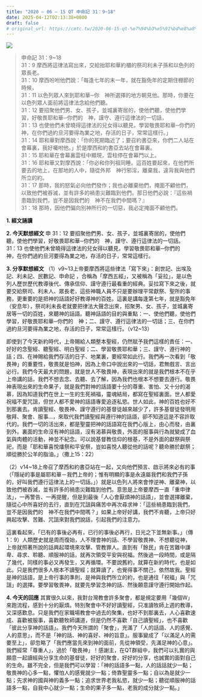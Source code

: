 ```yaml
---
title: "2020 – 06 – 15 QT 申命記 31：9~18"
date: 2025-04-12T02:13:38+0800
draft: false
# original_url: https://cmtc.tw/2020-06-15-qt-%e7%94%b3%e5%91%bd%e8%a8%98-31%ef%bc%9a918
---
```


![](/images/qt.jpg)
> 申命記 31：9\~18  
> 31：9 摩西將這律法寫出來，交給抬耶和華約櫃的祭司利未子孫和以色列的眾長老。  
> 31：10 摩西吩咐他們說：「每逢七年的末一年，就在豁免年的定期住棚節的時候，  
> 31：11 以色列眾人來到耶和華─你　神所選擇的地方朝見他。那時，你要在以色列眾人面前將這律法念給他們聽。  
> 31：12 要招聚他們男、女、孩子，並城裏寄居的，使他們聽，使他們學習，好敬畏耶和華─你們的　神，謹守、遵行這律法的一切話，  
> 31：13 也使他們未曾曉得這律法的兒女得以聽見，學習敬畏耶和華─你們的　神，在你們過約旦河要得為業之地，存活的日子，常常這樣行。」  
> 31：14 耶和華對摩西說：「你的死期臨近了；要召約書亞來，你們二人站在會幕裏，我好囑咐他。」於是摩西和約書亞去站在會幕裏。  
> 31：15 耶和華在會幕裏雲柱中顯現，雲柱停在會幕門以上。  
> 31：16 耶和華又對摩西說：「你必和你列祖同睡。這百姓要起來，在他們所要去的地上，在那地的人中，隨從外邦　神行邪淫，離棄我，違背我與他們所立的約。  
> 31：17 那時，我的怒氣必向他們發作；我也必離棄他們，掩面不顧他們，以致他們被吞滅，並有許多的禍患災難臨到他們。那日他們必說：『這些禍患臨到我們，豈不是因我們的　神不在我們中間嗎？』  
> 31：18 那時，因他們偏向別神所行的一切惡，我必定掩面不顧他們。

**1. 經文誦讀**

**2.  今天默想經文**
申 31：12 要招聚他們男、女、孩子，並城裏寄居的，使他們聽，使他們學習，好敬畏耶和華─你們的　神，謹守、遵行這律法的一切話。  
31：13 也使他們未曾曉得這律法的兒女得以聽見，學習敬畏耶和華─你們的　神，在你們過約旦河要得為業之地，存活的日子，常常這樣行。

**3. 分享默想經文**
（1）v9\~13上帝要摩西將這些律法「寫下來」：創世記、出埃及記、利未記、民數記、申命記 ，合稱為「摩西五經」，又被稱為「妥拉」，是以色列人歷世歷代教導後代、傳承信仰、謹守遵行最看重的經典。妥拉寫下來之後，就要交給祭司、利未人、眾長老，這些神職人員不只是要辦理平常獻祭、聖所的事務，更重要的是把神的話語好好教導神的百姓。這裏是講每逢第七年，就是豁免年（安息年），祭司利未長老就要把律法大聲念出來，招聚男、女、孩子，並城裏寄居等一切的百姓，來聽神的話語。聽神話語的目的與重點：一、使他們聽，使他們學習，好敬畏耶和華─你們的　神；二、謹守、遵行這律法的一切話；三、在你們過約旦河要得為業之地，存活的日子，常常這樣行。（v12\~13）

即使到了今天新約時代，上帝賜給人類整本聖經，仍然賦予我們這樣的責任：一、好好的念聖經、聽聖經、明白聖經；二、學習敬畏耶和華；三、謹守、遵行神的話；四、在神賜給我們存活的日子、地業裏，要經常如此行。我們再一次看到「敬畏神」的重要性，敬畏就是怕神，因為上帝口中說出來的一切話，君無戲言、言出必行。我們今天最大的問題，就是世人不敬畏神，表現出來的就是我們根本不在乎上帝講的話，我們不想去念、去聽、去了解，因為我們也根本不想要去遵行。敬畏神表現出來的生命果子，就是我們對神的話語要十分的尊重、害怕、又十分的渴慕，因為知道我們在世上一生的生死禍福，靈魂結局，都寫在聖經裏面。世人都愛祝福不愛咒詛，但世人都不愛神的話語專愛追逐私慾。世人如此，神的百姓也好不到那裏去。肯讀聖經、敬畏神、謹守遵行的基督徒越來越少了，許多基督徒發明用敬拜、聚會、服事…，來取代我們讀聖經與遵行神的話語，卻不知道這是不容許取代的。我們一切的活出來，都是聖靈把神的話語寫在我們心版上，由心而發，由裏到外。裏面的生命沒有神的話語，沒有渴慕與敬畏，外面的服事與行為就變成了血氣與肉體的活動，神並不紀念。可以說基督教信仰的根基，不是外面的獻祭與祭祀，而是「耶和華喜悅燔祭和平安祭，豈如喜悅人聽從他的話呢？聽命勝於獻祭；順從勝於公羊的脂油。」（撒上15：22）

（2）v14\~18上帝召了摩西和約書亞站在一起，又向他們預言、啟示將來必有的事（「隱祕的事是屬耶和華－我們上帝的；惟有明顯的事是永遠屬我們和我們子孫的，好叫我們遵行這律法上的一切話。」）就是以色列人將來會悖逆神、離棄神，以致他們被吞滅，並有許多的禍患災難臨到他們。意思是上帝要摩西一直「重申律法」，一再警告、一再提醒，但是到最後「人心會厭煩神的話語」，並會選擇離棄，隨從心中所喜好的去行，直到在咒詛與痛苦中再次尋求神：「這些禍患臨到我們，豈不是因我們的　神不在我們中間嗎？」如果上帝好好講，我們不肯聽，上帝只好興起攻擊、苦難、咒詛來對我們說話，引起我們的注意力。

這裏看起來，「已有的事後必再有，已行的事後必再行，日光之下並無新事。」（傳1：9）人類歷史就是周而復始，人不理會神的話、不學習敬畏神、不想聽從神，上帝就照著所說的話興起環境來攻擊、管教罪人。直到有「餘民」肯在苦難中謙卑、尋求、聆聽、順服神的話，就再次領受平安與祝福。然後過一段時間，或是隔了幾代，同樣的事必又再發生，又再循環。不要說舊約，就算在新約時代，也是如此。只是我們很多人根本不讀聖經；就算讀了，也覺得事不關己，依然故我。聖經是神的話語，是上帝行事的準則，是神與我們所立的約，也是通往「祝福」與「咒詛」的選擇。要學習敬畏神，就要先學習念神的話、然後願意謹守遵行開始作起。

**4. 今天的回應**
其實很久以來，我對台灣教會許多聚會，都是規定要用「幾個W」來跑流程，感到十分的厭煩。特別聚會中不好好讀聖經，只准讀牧師上週的教導，又深感歎息。只是我們在家職場教會中過去的聚集，也好不到那裏去，人心喜歡速成、喜歡被服事，喜歡聽牧師講道，但是仍然不喜歡「自己讀聖經」，也不喜歡「彼此分享神的話語」。我們今天所謂的「聚會」，充滿了「人的話語、人的感覺、人的意思」，而不是「神的話、神的喜好、神的旨意」。服事變成了「以滿足人的需要至上」，卻忽略了「我們應當先來到神的面前，先從神領受，先滿足神的心意」。我們經常「尊重人」，過於「敬畏神」！感謝主，在QT群組中，我們可以扎實的與願意一起讀經與分享生命的基督徒，好好的聚會，好好的分享，也誠實的面對自己的生命。雖不完全，但是我們可以學習：「神的話語多一點，人的話話就少一點；敬畏神的心多一點，懼怕人的感覺就少一點；倚靠聖靈多一點；自以為是就少一點；先求神的國與神的義多一點；追求世界老我私慾，就少一點；聽從順服神的話語多一點，自我中心就少一點；生命的果子多一點，老我的成分就少一點。」

